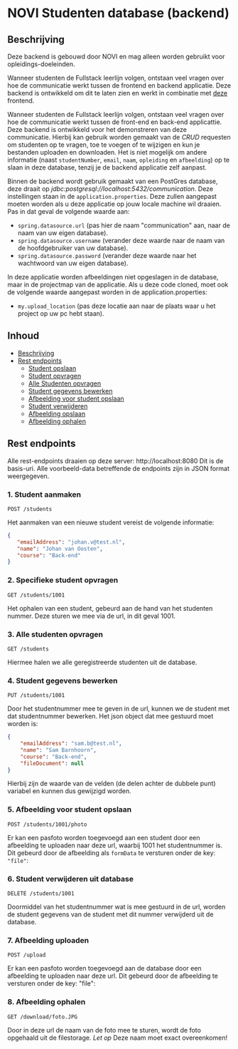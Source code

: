 # NOVI Studenten database (backend)

## Beschrijving
Deze backend is gebouwd door NOVI en mag alleen worden gebruikt voor opleidings-doeleinden.

Wanneer studenten de Fullstack leerlijn volgen, ontstaan veel vragen over hoe de communicatie werkt tussen de frontend en backend applicatie. Deze backend is ontwikkeld om dit te laten zien en werkt in combinatie met [deze](https://github.com/hogeschoolnovi/frontend-data-uitwisseling) frontend.

Wanneer studenten de Fullstack leerlijn volgen, ontstaan veel vragen over hoe de communicatie werkt tussen de front-end en back-end applicattie. Deze backend is ontwikkeld voor het demonstreren van deze communicatie. Hierbij kan gebruik worden gemaakt van de _CRUD_ requesten om studenten op te vragen, toe te voegen of te wijzigen en kun je bestanden uploaden en downloaden. Het is niet mogelijk om andere informatie (naast `studentNumber`, `email`, `naam`, `opleiding` en `afbeelding`) op te slaan in deze database, tenzij je de backend applicatie zelf aanpast.

Binnen de backend wordt gebruik gemaakt van een PostGres database, deze draait op _jdbc:postgresql://localhost:5432/communication_. Deze instellingen staan in de `application.properties`. Deze zullen aangepast moeten worden als u deze applicatie op jouw locale machine wil draaien. 
Pas in dat geval de volgende waarde aan:
- `spring.datasource.url` (pas hier de naam "communication" aan, naar de naam van uw eigen database).
- `spring.datasource.username` (verander deze waarde naar de naam van de hoofdgebruiker van uw database).
- `spring.datasource.password` (verander deze waarde naar het wachtwoord van uw eigen database).

In deze applicatie worden afbeeldingen niet opgeslagen in de database, maar in de projectmap van de applicatie. Als u deze code cloned, moet ook de volgende waarde aangepast worden in de application.properties:
- `my.upload_location` (pas deze locatie aan naar de plaats waar u het project op uw pc hebt staan).

## Inhoud
* [Beschrijving](#beschrijving)
* [Rest endpoints](#rest-endpoints)
    * [Student opslaan](#1-student-aanmaken)
    * [Student opvragen](#2-student-opvragen)
    * [Alle Studenten opvragen](#3-alle-studenten-opvragen)
    * [Student gegevens bewerken](#4-student-gegevens-bewerken)
    * [Afbeelding voor student opslaan](#5-afbeelding-voor-student-opslaan)
    * [Student verwijderen](#6-student-verwijderen-uit-database)
    * [Afbeelding opslaan](#7-afbeelding-uploaden)
    * [Afbeelding ophalen](#8-afbeelding-ophalen)

## Rest endpoints
Alle rest-endpoints draaien op deze server: http://localhost:8080 Dit is de basis-uri. Alle voorbeeld-data betreffende de endpoints zijn in JSON format weergegeven. 

### 1. Student aanmaken
`POST /students`

Het aanmaken van een nieuwe student vereist de volgende informatie:

```json
{
   "emailAddress": "johan.v@test.nl",
   "name": "Johan van Oosten",
   "course": "Back-end"
}
```

### 2. Specifieke student opvragen
`GET /students/1001`

Het ophalen van een student, gebeurd aan de hand van het studenten nummer. Deze sturen we mee via de url, in dit geval 1001.


### 3. Alle studenten opvragen
`GET /students`

Hiermee halen we alle geregistreerde studenten uit de database.

### 4. Student gegevens bewerken
`PUT /students/1001`

Door het studentnummer mee te geven in de url, kunnen we de student met dat studentnummer bewerken. Het json object dat mee gestuurd moet worden is:

```json
{
    "emailAddress": "sam.b@test.nl",
    "name": "Sam Barnhoorn",
    "course": "Back-end",
    "fileDocument": null
}
```
Hierbij zijn de waarde van de velden (de delen achter de dubbele punt) variabel en kunnen dus gewijzigd worden.

### 5. Afbeelding voor student opslaan
`POST /students/1001/photo`

Er kan een pasfoto worden toegevoegd aan een student door een afbeelding te uploaden naar deze url, waarbij 1001 het studentnummer is. Dit gebeurd door de afbeelding als `formData` te versturen onder de key: `"file"`:


### 6. Student verwijderen uit database
`DELETE /students/1001`

Doormiddel van het studentnummer wat is mee gestuurd in de url, worden de student gegevens van de student met dit nummer verwijderd uit de database.

### 7. Afbeelding uploaden
`POST /upload`


Er kan een pasfoto worden toegevoegd aan de database door een afbeelding te uploaden naar deze url. Dit gebeurd door de afbeelding te versturen onder de key: "file":

### 8. Afbeelding ophalen
`GET /download/foto.JPG`

Door in deze url de naam van de foto mee te sturen, wordt de foto opgehaald uit de filestorage. _Let op_ Deze naam moet exact overeenkomen!
